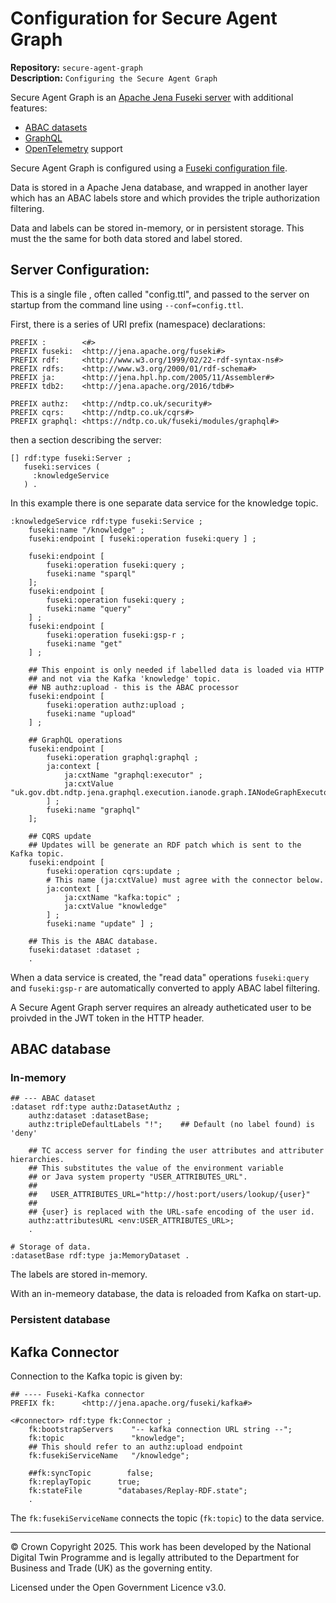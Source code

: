 # Configuration for Secure Agent Graph
**Repository:** `secure-agent-graph`  
**Description:** `Configuring the Secure Agent Graph`  
<!-- SPDX-License-Identifier: OGL-UK-3.0 -->

Secure Agent Graph is an
[Apache Jena Fuseki server](https://jena.apache.org/documentation/fuseki2/)
with additional features:

* [ABAC datasets](https://github.com/National-Digital-Twin/rdf-abac/blob/main/docs/abac.md)
* [GraphQL](https://github.com/National-Digital-Twin/graphql-jena/blob/main/docs/index.md)
* [OpenTelemetry](./opentelemetry.md) support

Secure Agent Graph is configured using a [Fuseki configuration
file](https://jena.apache.org/documentation/fuseki2/fuseki-configuration.html#fuseki-configuration-file).

Data is stored in a Apache Jena database, and wrapped in another layer
which has an ABAC labels store and which provides the triple authorization filtering.

Data and labels can be stored in-memory, or in persistent storage. This must the
the same for both data stored and label stored. 

## Server Configuration:

This is a single file , often called "config.ttl", and passed to the server on
startup from the command line using `--conf=config.ttl`.

First, there is a series of URI prefix (namespace) declarations:

```
PREFIX :        <#>
PREFIX fuseki:  <http://jena.apache.org/fuseki#>
PREFIX rdf:     <http://www.w3.org/1999/02/22-rdf-syntax-ns#>
PREFIX rdfs:    <http://www.w3.org/2000/01/rdf-schema#>
PREFIX ja:      <http://jena.hpl.hp.com/2005/11/Assembler#>
PREFIX tdb2:    <http://jena.apache.org/2016/tdb#>

PREFIX authz:   <http://ndtp.co.uk/security#>
PREFIX cqrs:    <http://ndtp.co.uk/cqrs#>
PREFIX graphql: <https://ndtp.co.uk/fuseki/modules/graphql#>
```
then a section describing the server:

```
[] rdf:type fuseki:Server ;
   fuseki:services (
     :knowledgeService
   ) .
```

In this example there is one separate data service for the knowledge topic.

```
:knowledgeService rdf:type fuseki:Service ;
    fuseki:name "/knowledge" ;
    fuseki:endpoint [ fuseki:operation fuseki:query ] ;

    fuseki:endpoint [ 
        fuseki:operation fuseki:query ;
        fuseki:name "sparql" 
    ];
    fuseki:endpoint [
        fuseki:operation fuseki:query ;
        fuseki:name "query" 
    ] ;
    fuseki:endpoint [
        fuseki:operation fuseki:gsp-r ;
        fuseki:name "get"
    ] ;
     
    ## This enpoint is only needed if labelled data is loaded via HTTP
    ## and not via the Kafka 'knowledge' topic.
    ## NB authz:upload - this is the ABAC processor
    fuseki:endpoint [ 
        fuseki:operation authz:upload ;
        fuseki:name "upload"
    ] ;

    ## GraphQL operations
    fuseki:endpoint [ 
        fuseki:operation graphql:graphql ;
        ja:context [ 
            ja:cxtName "graphql:executor" ;
            ja:cxtValue "uk.gov.dbt.ndtp.jena.graphql.execution.ianode.graph.IANodeGraphExecutor"
        ] ;
        fuseki:name "graphql"
    ];
                      
    ## CQRS update
    ## Updates will be generate an RDF patch which is sent to the Kafka topic.
    fuseki:endpoint [ 
        fuseki:operation cqrs:update ;
        # This name (ja:cxtValue) must agree with the connector below.
        ja:context [ 
            ja:cxtName "kafka:topic" ; 
            ja:cxtValue "knowledge" 
        ] ;
        fuseki:name "update" ] ;

    ## This is the ABAC database.                      
    fuseki:dataset :dataset ;
    .
```

When a data service is created, the "read data" operations `fuseki:query` and `fuseki:gsp-r`
are automatically converted to apply ABAC label filtering.

A Secure Agent Graph server requires an already autheticated user to be proivded
in the JWT token in the HTTP header.

## ABAC database

### In-memory

```
## --- ABAC dataset
:dataset rdf:type authz:DatasetAuthz ;
    authz:dataset :datasetBase;
    authz:tripleDefaultLabels "!";    ## Default (no label found) is 'deny'

    ## TC access server for finding the user attributes and attributer hierarchies.
    ## This substitutes the value of the environment variable
    ## or Java system property "USER_ATTRIBUTES_URL".
    ##
    ##   USER_ATTRIBUTES_URL="http://host:port/users/lookup/{user}"
    ##
    ## {user} is replaced with the URL-safe encoding of the user id.
    authz:attributesURL <env:USER_ATTRIBUTES_URL>;
    .

# Storage of data.
:datasetBase rdf:type ja:MemoryDataset .
```

The labels are stored in-memory.

With an in-memeory database, the data is reloaded from Kafka on start-up.

### Persistent database




## Kafka Connector

Connection to the Kafka topic is given by:

```
## ---- Fuseki-Kafka connector
PREFIX fk:      <http://jena.apache.org/fuseki/kafka#>

<#connector> rdf:type fk:Connector ;
    fk:bootstrapServers    "-- kafka connection URL string --";
    fk:topic               "knowledge";
    ## This should refer to an authz:upload endpoint
    fk:fusekiServiceName   "/knowledge";
    
    ##fk:syncTopic        false;
    fk:replayTopic      true;
    fk:stateFile        "databases/Replay-RDF.state";
    .

```

The `fk:fusekiServiceName` connects the topic (`fk:topic`) to the data service.


--- 
© Crown Copyright 2025. This work has been developed by the National Digital Twin Programme and is legally attributed to the Department for Business and Trade (UK) as the
governing entity.  

Licensed under the Open Government Licence v3.0.
